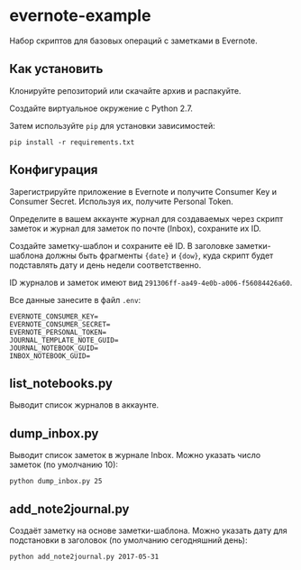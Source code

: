 # evernote-example

Набор скриптов для базовых операций с заметками в Evernote.

## Как установить

Клонируйте репозиторий или скачайте архив и распакуйте.

Создайте виртуальное окружение с Python 2.7. 

Затем используйте `pip` для установки зависимостей:
```
pip install -r requirements.txt
```

## Конфигурация

Зарегистрируйте приложение в Evernote и получите Consumer Key и Consumer Secret. Используя их, получите Personal Token.

Определите в вашем аккаунте журнал для создаваемых через скрипт заметок и журнал для заметок по почте (Inbox), сохраните их ID.

Создайте заметку-шаблон и сохраните её ID. В заголовке заметки-шаблона должны быть фрагменты `{date}` и `{dow}`, куда скрипт будет подставлять дату и день недели соответственно.

ID журналов и заметок имеют вид `291306ff-aa49-4e0b-a006-f56084426a60`.

Все данные занесите в файл `.env`:

```
EVERNOTE_CONSUMER_KEY=
EVERNOTE_CONSUMER_SECRET=
EVERNOTE_PERSONAL_TOKEN=
JOURNAL_TEMPLATE_NOTE_GUID=
JOURNAL_NOTEBOOK_GUID=
INBOX_NOTEBOOK_GUID=
```

## list_notebooks.py

Выводит список журналов в аккаунте.

## dump_inbox.py

Выводит список заметок в журнале Inbox. Можно указать число заметок (по умолчанию 10):

```
python dump_inbox.py 25
```

## add_note2journal.py

Создаёт заметку на основе заметки-шаблона. Можно указать дату для подстановки в заголовок (по умолчанию сегодняшний день):

```
python add_note2journal.py 2017-05-31
```
